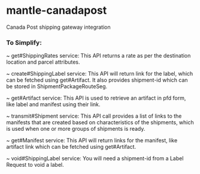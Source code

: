 # mantle-canadapost
Canada Post shipping gateway integration

### To Simplify:

~ get#ShippingRates service: This API returns a rate as per the destination location and parcel attributes.

~ create#ShippingLabel service: This API will return link for the label, which can be fetched using get#Artifact. It also provides shipment-id which can be stored in ShipmentPackageRouteSeg.

~ get#Artifact service:  This API is used to retrieve an artifact in pfd form, like label and manifest using their link.

~ transmit#Shipment service: This API call provides a list of links to the manifests that are created based on characteristics of the shipments, which is used when one or more groups of shipments is ready.

~ get#Manifest service: This API will return links for the manifest, like artifact link which can be fetched using get#Artifact.

~ void#ShippingLabel service: You will need a shipment-id from a Label Request to void a label.